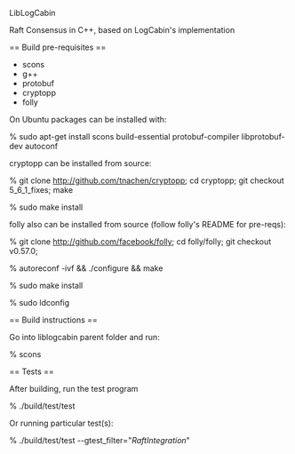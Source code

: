 LibLogCabin

Raft Consensus in C++, based on LogCabin's implementation

== Build pre-requisites ==
- scons
- g++
- protobuf
- cryptopp
- folly

On Ubuntu packages can be installed with:

% sudo apt-get install scons build-essential protobuf-compiler libprotobuf-dev autoconf

cryptopp can be installed from source:

% git clone http://github.com/tnachen/cryptopp; cd cryptopp; git checkout 5_6_1_fixes; make

% sudo make install

folly also can be installed from source (follow folly's README for pre-reqs):

% git clone http://github.com/facebook/folly; cd folly/folly; git checkout v0.57.0;

% autoreconf -ivf && ./configure && make

% sudo make install

% sudo ldconfig

== Build instructions ==

Go into liblogcabin parent folder and run:

% scons

== Tests ==

After building, run the test program

% ./build/test/test

Or running particular test(s):

% ./build/test/test --gtest_filter="*RaftIntegration*"